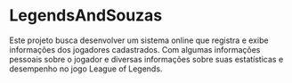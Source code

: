 # LegendsAndSouzas
Este projeto busca desenvolver um sistema online que registra e exibe informações dos jogadores cadastrados. Com algumas informações pessoais sobre o jogador e diversas informações sobre suas estatísticas e desempenho no jogo League of Legends.
